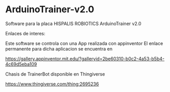 # ArduinoTrainer-v2.0
Software para la placa HISPALIS ROBIOTICS ArduinoTrainer v2.0

Enlaces de interes:

Este software se controla con una App realizada con appinventor
El enlace permanente para dicha aplicacion se encuentra en

https://gallery.appinventor.mit.edu/?galleryid=2be60310-b0c2-4a53-b5b4-4c69d5eba109


Chasis de TrainerBot disponible en Thingiverse

https://www.thingiverse.com/thing:2695236

